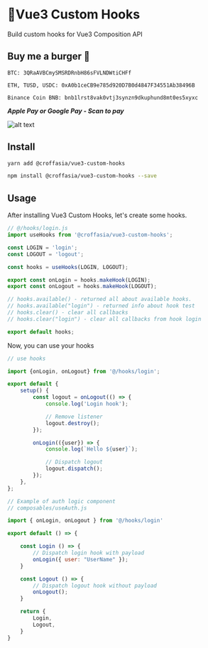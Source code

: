 # 💪Vue3 Custom Hooks

Build custom hooks for Vue3 Composition API

## Buy me a burger 🍔

```
BTC: 3QRaAVBCmySMSRDRnbH86sFVLNDWtiCHFf
```

```
ETH, TUSD, USDC: 0xA0b1ceCB9e785d920D7B0d4847F34551Ab38496B
```

```
Binance Coin BNB: bnb1lrst8vak0vtj3synzn9dkuphund8mt0es5xyxc
```

**_Apple Pay or Google Pay - Scan to pay_**

![alt text](https://wayforpay.com/qr/img?token=qe178b52fd447&size=100 'QR')

## Install

```sh
yarn add @croffasia/vue3-custom-hooks
```

```sh
npm install @croffasia/vue3-custom-hooks --save
```

## Usage

After installing Vue3 Custom Hooks, let's create some hooks.

```js
// @/hooks/login.js
import useHooks from '@croffasia/vue3-custom-hooks';

const LOGIN = 'login';
const LOGOUT = 'logout';

const hooks = useHooks(LOGIN, LOGOUT);

export const onLogin = hooks.makeHook(LOGIN);
export const onLogout = hooks.makeHook(LOGOUT);

// hooks.available() - returned all about available hooks.
// hooks.available("login") - returned info about hook test
// hooks.clear() - clear all callbacks
// hooks.clear("login") - clear all callbacks from hook login

export default hooks;
```

Now, you can use your hooks

```js
// use hooks

import {onLogin, onLogout} from '@/hooks/login';

export default {
	setup() {
		const logout = onLogout(() => {
			console.log('Login hook');

			// Remove listener
			logout.destroy();
		});

		onLogin(({user}) => {
			console.log(`Hello ${user}`);

			// Dispatch logout
			logout.dispatch();
		});
	},
};
```

```js
// Example of auth logic component
// composables/useAuth.js

import { onLogin, onLogout } from '@/hooks/login'

export default () => {

    const Login () => {
        // Dispatch login hook with payload
        onLogin({ user: "UserName" });
    }

    const Logout () => {
        // Dispatch logout hook without payload
        onLogout();
    }

    return {
        Login,
        Logout,
    }
}
```
